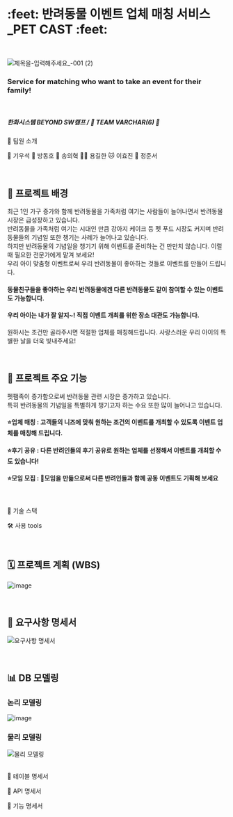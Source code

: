 <h1> :feet: 반려동물 이벤트 업체 매칭 서비스_PET CAST :feet: </h1> <br> 

![제목을-입력해주세요_-001 (2)](https://github.com/user-attachments/assets/1f8491a3-89b5-43a3-8a50-3e769303c46f)
	

### Service for matching who want to take an event for their family!
<br>


##### 한화시스템 BEYOND SW캠프 / 🍑 TEAM VARCHAR(6) 🍑 <br>

🎯 팀원 소개
					
🦥 기우석 	🐬 방동호 	🐰 송의혁 	🐻‍❄️ 용길한 	🐱 이효진 	🐹 정준서 





<br>


## 🌟 프로젝트 배경

최근 1인 가구 증가와 함께 반려동물을 가족처럼 여기는 사람들이 늘어나면서 반려동물 시장은 급성장하고 있습니다. <br> 
반려동물을 가족처럼 여기는 시대인 만큼 강아지 케이크 등 펫 푸드 시장도 커지며 반려동물들의 기념일 또한 챙기는 사례가 늘어나고 있습니다. <br>
하지만 반려동물의 기념일을 챙기기 위해 이벤트를 준비하는 건 만만치 않습니다. 이럴 때 필요한 전문가에게 맡겨 보세요! <br> 우리 아이 맞춤형 이벤트로써 우리 반려동물이 좋아하는 것들로 이벤트를 만들어 드립니다. <br>
#### 동물친구들을 좋아하는 우리 반려동물에겐 다른 반려동물도 같이 참여할 수 있는 이벤트도 가능합니다. <br>
#### 우리 아이는 내가 잘 알지~! 직접 이벤트 개최를 위한 장소 대관도 가능합니다. <br>
원하시는 조건만 골라주시면 적절한 업체를 매칭해드립니다. 사랑스러운 우리 아이의 특별한 날을 더욱 빛내주세요! 


<br>


## 🌟 프로젝트 주요 기능

펫팸족이 증가함으로써 반려동물 관련 시장은 증가하고 있습니다.<br>
특히 반려동물의 기념일을 특별하게 챙기고자 하는 수요 또한 많이 늘어나고 있습니다.<br>
#### ⭐업체 매칭 : 고객들의 니즈에 맞춰 원하는 조건의 이벤트를 개최할 수 있도록 이벤트 업체를 매칭해 드립니다. <br>
#### ⭐후기 공유 : 다른 반려인들의 후기 공유로 원하는 업체를 선정해서 이벤트를 개최할 수도 있습니다! <br>
#### ⭐모임 모집 : 👥모임을 만듦으로써 다른 반려인들과 함께 공동 이벤트도 기획해 보세요


<br>



🔧 기술 스택 

  
  
🛠 사용 tools
   

<br>

## 🗓️ 프로젝트 계획 (WBS) <br>

![image](https://github.com/user-attachments/assets/caa05a40-a9d3-4747-95d4-78103b10d6aa)



<br>

## 📙 요구사항 명세서

![요구사항 명세서](https://github.com/user-attachments/assets/8c39167c-b241-4118-bcaa-59d730ec8614)



<br>

## 📊 DB 모델링
### 논리 모델링 <br>
![image](https://github.com/user-attachments/assets/e40ab358-7519-4b85-8c63-4c602c2b3210)


### 물리 모델링 <br>
![물리 모델링](https://github.com/user-attachments/assets/c4a7814d-34ff-447e-9c72-7890d8a9d3c3)


<br>
📗 테이블 명세서



📝 API 명세서



📘 기능 명세서


